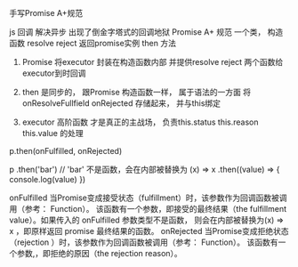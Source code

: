 手写Promise A+规范

js 回调 解决异步 出现了倒金字塔式的回调地狱
Promise A+ 规范
一个类， 构造函数 resolve reject
返回promise实例 then 方法

1. Promise 将executor 封装在构造函数内部
  并提供resolve reject 两个函数给executor到时回调

2. then 是同步的， 跟Promise 构造函数一样， 属于语法的一方面
  将onResolveFullfield onRejected 存储起来， 并与this绑定

3. executor 高阶函数 才是真正的主战场， 负责this.status this.reason this.value 的处理


p.then(onFulfilled, onRejected)

p
  .then('bar')  // 'bar' 不是函数，会在内部被替换为 (x) => x
  .then((value) => {
    console.log(value)
  })

onFulfilled
  当Promise变成接受状态（fulfillment）时，该参数作为回调函数被调用（参考： Function）。
  该函数有一个参数，即接受的最终结果（the fulfillment  value）。如果传入的 onFulfilled 参数类型不是函数，
  则会在内部被替换为(x) => x ，即原样返回 promise 最终结果的函数。
onRejected
  当Promise变成拒绝状态（rejection ）时，该参数作为回调函数被调用（参考： Function）。
  该函数有一个参数,，即拒绝的原因（the rejection reason）。